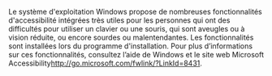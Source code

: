 <Token xmlns:xlink="http://www.w3.org/1999/xlink">Le système d'exploitation Windows propose de nombreuses fonctionnalités d'accessibilité intégrées très utiles pour les personnes qui ont des difficultés pour utiliser un clavier ou une souris, qui sont aveugles ou à vision réduite, ou encore sourdes ou malentendantes. Les fonctionnalités sont installées lors du programme d'installation. Pour plus d’informations sur ces fonctionnalités, consultez l’aide de Windows et le <externalLink xmlns="http://ddue.schemas.microsoft.com/authoring/2003/5"><linkText>site web Microsoft Accessibility</linkText><linkUri>http://go.microsoft.com/fwlink/?LinkId=8431</linkUri></externalLink>.</Token>

<!--HONumber=May16_HO1-->


